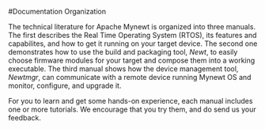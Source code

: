 #Documentation Organization

The technical literature for Apache Mynewt is organized into three manuals. The first describes the Real Time Operating System (RTOS), its features and capabilites, and how to get it running on your target device. The second one demonstrates how to use the build and packaging tool, *Newt*, to easily choose firmware modules for your target and compose them into a working executable. The third manual shows how the device management tool, *Newtmgr*, can communicate with a remote device running Mynewt OS and monitor, configure, and upgrade it.

For you to learn and get some hands-on experience, each manual includes one or more tutorials. We encourage that you try them, and do send us your feedback.